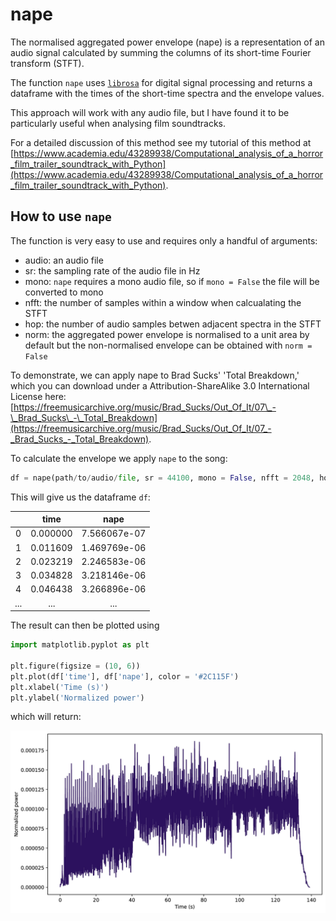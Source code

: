 # nape
The normalised aggregated power envelope (nape) is a representation of an audio signal calculated by summing the columns of its short-time Fourier transform (STFT).

The function `nape` uses [`librosa`](https://github.com/librosa) for digital signal processing and returns a dataframe with the times of the short-time spectra and the envelope values.

This approach will work with any audio file, but I have found it to be particularly useful when analysing film soundtracks.

For a detailed discussion of this method see my tutorial of this method at [https://www.academia.edu/43289938/Computational_analysis_of_a_horror_film_trailer_soundtrack_with_Python](https://www.academia.edu/43289938/Computational_analysis_of_a_horror_film_trailer_soundtrack_with_Python).

## How to use `nape`
The function is very easy to use and requires only a handful of arguments:

* audio: an audio file
* sr: the sampling rate of the audio file in Hz
* mono: `nape` requires a mono audio file, so if `mono = False` the file will be converted to mono
* nfft: the number of samples within a window when calcualating the STFT
* hop: the number of audio samples betwen adjacent spectra in the STFT
* norm: the aggregated power envelope is normalised to a unit area by default but the non-normalised envelope can be obtained with `norm = False`

To demonstrate, we can apply nape to Brad Sucks' 'Total Breakdown,' which you can download under a Attribution-ShareAlike 3.0 International License here: [https://freemusicarchive.org/music/Brad_Sucks/Out_Of_It/07\_-\_Brad_Sucks\_-\_Total_Breakdown](https://freemusicarchive.org/music/Brad_Sucks/Out_Of_It/07_-_Brad_Sucks_-_Total_Breakdown).

To calculate the envelope we apply `nape` to the song:

```Python
df = nape(path/to/audio/file, sr = 44100, mono = False, nfft = 2048, hop = 512, norm = True)
```

This will give us the dataframe `df`:

|   | time  | nape  |
| :-----: | :-: | :-: |
| 0 | 0.000000 | 7.566067e-07 |
| 1 | 0.011609 | 1.469769e-06 |
| 2 | 0.023219 | 2.246583e-06 |
| 3 | 0.034828 | 3.218146e-06 |
| 4 | 0.046438 | 3.266896e-06 |
| ... | ... | ... |


The result can then be plotted using

```Python
import matplotlib.pyplot as plt

plt.figure(figsize = (10, 6))
plt.plot(df['time'], df['nape'], color = '#2C115F')
plt.xlabel('Time (s)') 
plt.ylabel('Normalized power')

```

which will return:

![nape demonstration](images/demo_nape.jpg?raw=true)
